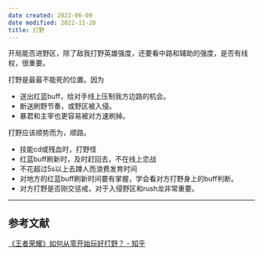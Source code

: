 ```yaml
---
date created: 2022-06-09
date modified: 2022-11-20
title: 打野
---
```


    

开局能否进野区，除了敌我打野英雄强度，还要看中路和辅助的强度，是否有线权，很重要。

打野是最最不能死的位置。因为
- 送出红蓝buff，给对手线上压制我方边路的机会。
- 断送刷野节奏，或野区被入侵。
- 暴君和主宰也更容易被对方速刷掉。


打野应该顺势而为，顺路。

- 技能cd或残血时，打野怪
- 红蓝buff刷新时，及时赶回去，不在线上恋战
- 不花超过5s以上去蹲人而浪费发育时间
- 对地方的红蓝buff刷新时间要有掌握，学会看对方打野身上的buff判断。
- 对方打野是否刚交惩戒，对于入侵野区和rush龙非常重要。



---
## 参考文献

[《王者荣耀》如何从零开始玩好打野？ - 知乎](https://www.zhihu.com/question/311865436/answer/1292774341)

